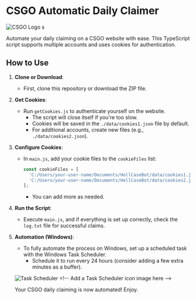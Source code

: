 # CSGO Automatic Daily Claimer
![CSGO Logo](https://asset.brandfetch.io/iduOebIV3w/idjVSs_poL.png) <!-- Add a CSGO logo image here -->s

Automate your daily claiming on a CSGO website with ease. This TypeScript script supports multiple accounts and uses cookies for authentication.

## How to Use
1. **Clone or Download**:
   - First, clone this repository or download the ZIP file.

2. **Get Cookies**:
   - Run `getCookies.js` to authenticate yourself on the website.
     - The script will close itself if you're too slow.
     - Cookies will be saved in the `./data/cookies1.json` file by default.
     - For additional accounts, create new files (e.g., `./data/cookies2.json`).

3. **Configure Cookies**:
   - In `main.js`, add your cookie files to the `cookieFiles` list:
     ```javascript
     const cookieFiles = [
       'C:/Users/your-user-name/Documents/HellCaseBot/data/cookies1.json',
       'C:/Users/your-user-name/Documents/HellCaseBot/data/cookies2.json'
     ];
     ```
     - You can add more as needed.

4. **Run the Script**:
   - Execute `main.js`, and if everything is set up correctly, check the `log.txt` file for successful claims.

5. **Automation (Windows)**:
   - To fully automate the process on Windows, set up a scheduled task with the Windows Task Scheduler.
     - Schedule it to run every 24 hours (consider adding a few extra minutes as a buffer).

   ![Task Scheduler]([https://example.com/task-scheduler-icon.png](https://gigperformer.com/docs/ultimate-guide-to-optimize-windows-for-stage/images/hmfile_hash_bc24a763.png)) <!-- Add a Task Scheduler icon image here -->

   Your CSGO daily claiming is now automated! Enjoy.

